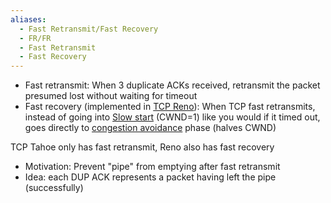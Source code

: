 ```yaml
---
aliases:
  - Fast Retransmit/Fast Recovery
  - FR/FR
  - Fast Retransmit
  - Fast Recovery
---
```

- Fast retransmit: When 3 duplicate ACKs received, retransmit the packet presumed lost without waiting for timeout
- Fast recovery (implemented in [TCP Reno](TCP/TCP%20Variants.md#Reno)): When TCP fast retransmits, instead of going into [Slow start](TCP/Congestion/Slow%20start.md) (CWND=1) like you would if it timed out, goes directly to [congestion avoidance](Congestion%20Avoidance) phase (halves CWND)

TCP Tahoe only has fast retransmit, Reno also has fast recovery

- Motivation: Prevent "pipe" from emptying after fast retransmit
- Idea: each DUP ACK represents a packet having left the pipe (successfully)
